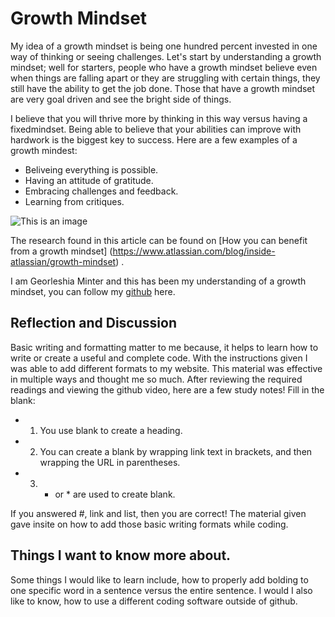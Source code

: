 # Growth Mindset

My idea of a growth mindset is being one hundred percent invested in one way of thinking or seeing challenges. Let's start by understanding a growth mindset; well for starters, people who have a growth mindset believe even when things are falling apart or they are struggling with certain things, they still have the ability to get the job done. Those that have a growth mindset are very goal driven and see the bright side of things. 

I believe that you will thrive more by thinking in this way versus having a fixedmindset. Being able to believe that your abilities can improve with hardwork is the biggest key to success. Here are a few examples of a growth mindest:
- Beliveing everything is possible.
- Having an attitude of gratitude.
- Embracing challenges and feedback.
- Learning from critiques.

![This is an image](https://www.techtello.com/wp-content/uploads/2020/06/5-strategies-to-shift-to-growth-mindset.png)

The research found in this article can be found on [How you can benefit from a growth mindset] (https://www.atlassian.com/blog/inside-atlassian/growth-mindset) .

I am Georleshia Minter and this has been my understanding of a growth mindset, you can follow my [github](https://georleshiam.github.io/) here.


## Reflection and Discussion
Basic writing and formatting matter to me because, it helps to learn how to write or create a useful and complete code. With the instructions given I was able to add different formats to my website. This material was effective in multiple ways and thought me so much.
After reviewing the required readings and viewing the github video, here are a few study notes!
Fill in the blank:
- 1. You use blank to create a heading.
- 2. You can create a blank by wrapping link text in brackets, and then wrapping the URL in parentheses.
- 3. - or * are used to create blank.

If you answered #, link and list, then you are correct! The material given gave insite on how to add those basic writing formats while coding. 

## Things I want to know more about.
Some things I would like to learn include, how to properly add bolding to one specific word in a sentence versus the entire sentence. I would I also like to know, how to use a different coding software outside of github.
